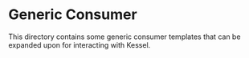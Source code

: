 # Generic Consumer

This directory contains some generic consumer templates that can be expanded upon for interacting with Kessel.